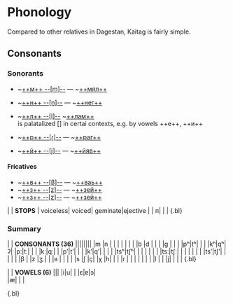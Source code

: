 # Phonology

Compared to other relatives in Dagestan, Kaitag is fairly simple.

## Consonants

### Sonorants

- ~[++м++ --[m]--](./м.m4a) — ~[++мял++](./мял.m4a)
- ~[++н++ --[n]--](./н.m4a) — ~[++нег++](./нег.m4a)

- ~[++л++ --[l]--](./л.m4a) ~[++лам++](./лам.m4a)  
  is palatalized [] in certai contexts, e.g. by vowels ++е++, ++и++
- ~[++р++ --[ɾ]--](./р.m4a) — ~[++раг++](./раг.m4a)
- ~[++й++ --[j]--](./й.m4a) — ~[++йяв++](./йяв.m4a)

#### Fricatives

- ~[++в++ --[β]--](./в.m4a) — ~[++ваь++](./ваь.m4a)
- ~[++з++ --[z]--](./з.m4a) — ~[++зей++](./зей.m4a)
- ~[++з++ --[z]--](./з.m4a) — ~[++зей++](./зей.m4a)

|
| **STOPS** | voiceless| voiced| geminate|ejective |
|  п|  | |
{.bl}

### Summary

|
| **CONSONANTS (36)** ||||||||
|m |n |   |   | |  |  | |
|b |d |   |   | |g |  | |
|pʰ|tʰ|   |   | |kʰ|qʰ|ʔ|
|pː|tː|   |   | |kː|qː| |
|pʼ|tʼ|   |   | |kʼ|qʼ| |
|  |  |tsʰ|tʃʰ| |  |  | |
|  |  |tsː|tʃː| |  |  | |
|  |  |tsʼ|tʃʼ| |  |  | |
|β |  |z  |ʒ  | |  |ʁ | |
|  |  |s  |ʃ  |ç|  |χ |h|
|  |  |ɾ  |   | |  |  | |
|  |l |   |   |j|  |  | |
{.bl}

|
| **VOWELS (6)** |||
|i|u| |
|ɛ|ɐ|ɔ|  
|æ| | |

{.bl}
